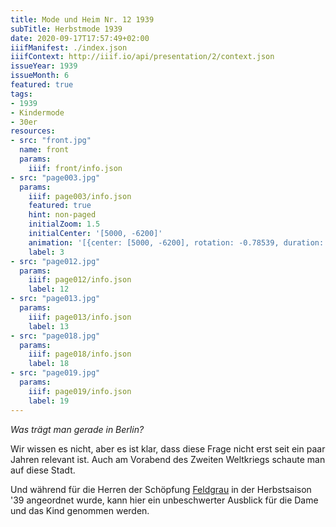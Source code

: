 ```yaml
---
title: Mode und Heim Nr. 12 1939
subTitle: Herbstmode 1939
date: 2020-09-17T17:57:49+02:00
iiifManifest: ./index.json
iiifContext: http://iiif.io/api/presentation/2/context.json
issueYear: 1939
issueMonth: 6
featured: true
tags:
- 1939
- Kindermode
- 30er
resources:
- src: "front.jpg"
  name: front
  params:
    iiif: front/info.json
- src: "page003.jpg"
  params:
    iiif: page003/info.json
    featured: true
    hint: non-paged
    initialZoom: 1.5
    initialCenter: '[5000, -6200]'
    animation: '[{center: [5000, -6200], rotation: -0.78539, duration: 5000, zoom: 2},{center:[1000,-5500], duration: 4000}, {rotation: 0.78539, center:[1000,-5500], duration: 3000, zoom: 1.2}, {center:[1000,-1500], duration: 4000}]'
    label: 3
- src: "page012.jpg"
  params:
    iiif: page012/info.json
    label: 12
- src: "page013.jpg"
  params:
    iiif: page013/info.json
    label: 13
- src: "page018.jpg"
  params:
    iiif: page018/info.json
    label: 18
- src: "page019.jpg"
  params:
    iiif: page019/info.json
    label: 19
---
```


*Was trägt man gerade in Berlin?*
<!--more-->
Wir wissen es nicht, aber es ist klar, dass diese Frage nicht erst seit ein paar Jahren relevant ist. Auch am Vorabend des Zweiten Weltkriegs schaute man auf diese Stadt.

Und während für die Herren der Schöpfung [Feldgrau](https://de.wikipedia.org/wiki/Feldgrau) in der Herbstsaison '39 angeordnet wurde, kann hier ein unbeschwerter Ausblick für die Dame und das Kind genommen werden.
